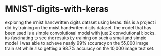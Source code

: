 # MNIST-digits-with-keras
exploring the mnist handwritten digits dataset using keras.
this is a project i did by training on the mnist handwriten digits dataset.
the model that has been used is a simple convolutional model with just 2 convolutional blocks. 
its fascinating to see the results by training on such a small and simple model.
i was able to achieve nearly 99% accuracy on the 55,000 image train set while also getting a 98.7% accuracy on the 10,000 image test set.

